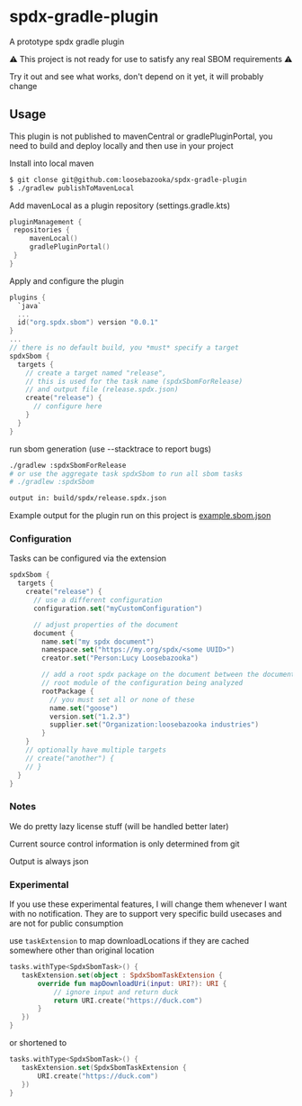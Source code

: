 # spdx-gradle-plugin
A prototype spdx gradle plugin

⚠ This project is not ready for use to satisfy any real SBOM requirements ⚠

Try it out and see what works, don't depend on it yet, it will probably change

## Usage
This plugin is not published to mavenCentral or gradlePluginPortal, you need to build and deploy
locally and then use in your project

Install into local maven
```bash
$ git clonse git@github.com:loosebazooka/spdx-gradle-plugin
$ ./gradlew publishToMavenLocal
```

Add mavenLocal as a plugin repository (settings.gradle.kts)
```kotlin
pluginManagement {
 repositories {
     mavenLocal()
     gradlePluginPortal()
 }
}
```

Apply and configure the plugin
```kotlin
plugins {
  `java`
  ...
  id("org.spdx.sbom") version "0.0.1"
}
...
// there is no default build, you *must* specify a target
spdxSbom {
  targets {
    // create a target named "release",
    // this is used for the task name (spdxSbomForRelease)
    // and output file (release.spdx.json)
    create("release") {
      // configure here
    }
  }
}
```

run sbom generation (use --stacktrace to report bugs)
```bash
./gradlew :spdxSbomForRelease
# or use the aggregate task spdxSbom to run all sbom tasks
# ./gradlew :spdxSbom

output in: build/spdx/release.spdx.json
```

Example output for the plugin run on this project is [example.sbom.json](example.sbom.json)

### Configuration

Tasks can be configured via the extension
```kotlin
spdxSbom {
  targets {
    create("release") {
      // use a different configuration
      configuration.set("myCustomConfiguration")

      // adjust properties of the document
      document {
        name.set("my spdx document")
        namespace.set("https://my.org/spdx/<some UUID>")
        creator.set("Person:Lucy Loosebazooka")

        // add a root spdx package on the document between the document and the 
        // root module of the configuration being analyzed
        rootPackage { 
          // you must set all or none of these
          name.set("goose")
          version.set("1.2.3")
          supplier.set("Organization:loosebazooka industries")
        }
    }
    // optionally have multiple targets
    // create("another") {
    // }
  }
}
```

### Notes
We do pretty lazy license stuff (will be handled better later)

Current source control information is only determined from git

Output is always json

### Experimental

If you use these experimental features, I will change them whenever I want with no notification. They are 
to support very specific build usecases and are not for public consumption

use `taskExtension` to map downloadLocations if they are cached somewhere other than original location
```kotlin
tasks.withType<SpdxSbomTask>() {
   taskExtension.set(object : SpdxSbomTaskExtension {
       override fun mapDownloadUri(input: URI?): URI {
           // ignore input and return duck
           return URI.create("https://duck.com")
       }
   })
}
```
or shortened to
```kotlin
tasks.withType<SpdxSbomTask>() {
   taskExtension.set(SpdxSbomTaskExtension {
       URI.create("https://duck.com")
   })
}
```
